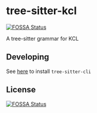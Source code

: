 # tree-sitter-kcl
[![FOSSA Status](https://app.fossa.com/api/projects/git%2Bgithub.com%2Fkcl-lang%2Ftree-sitter-kcl.svg?type=shield)](https://app.fossa.com/projects/git%2Bgithub.com%2Fkcl-lang%2Ftree-sitter-kcl?ref=badge_shield)


A tree-sitter grammar for KCL

## Developing

See [here](https://tree-sitter.github.io/tree-sitter/creating-parsers) to install `tree-sitter-cli`


## License
[![FOSSA Status](https://app.fossa.com/api/projects/git%2Bgithub.com%2Fkcl-lang%2Ftree-sitter-kcl.svg?type=large)](https://app.fossa.com/projects/git%2Bgithub.com%2Fkcl-lang%2Ftree-sitter-kcl?ref=badge_large)